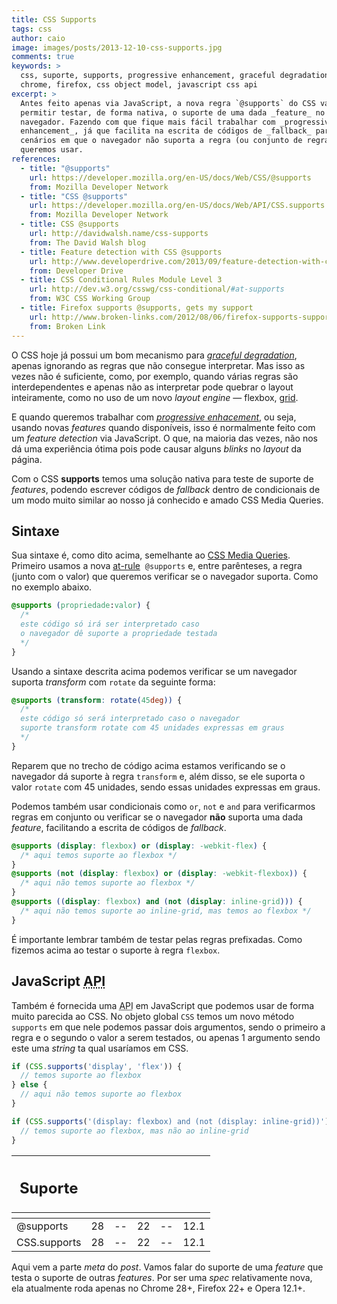 ```yaml
---
title: CSS Supports
tags: css
author: caio
image: images/posts/2013-12-10-css-supports.jpg
comments: true
keywords: >
  css, suporte, supports, progressive enhancement, graceful degradation,
  chrome, firefox, css object model, javascript css api
excerpt: >
  Antes feito apenas via JavaScript, a nova regra `@supports` do CSS vai nos
  permitir testar, de forma nativa, o suporte de uma dada _feature_ no
  navegador. Fazendo com que fique mais fácil trabalhar com _progressive
  enhancement_, já que facilita na escrita de códigos de _fallback_ para os
  cenários em que o navegador não suporta a regra (ou conjunto de regras) que
  queremos usar.
references:
  - title: "@supports"
    url: https://developer.mozilla.org/en-US/docs/Web/CSS/@supports
    from: Mozilla Developer Network
  - title: "CSS @supports"
    url: https://developer.mozilla.org/en-US/docs/Web/API/CSS.supports
    from: Mozilla Developer Network
  - title: CSS @supports
    url: http://davidwalsh.name/css-supports
    from: The David Walsh blog
  - title: Feature detection with CSS @supports
    url: http://www.developerdrive.com/2013/09/feature-detection-with-css-supports/
    from: Developer Drive
  - title: CSS Conditional Rules Module Level 3
    url: http://dev.w3.org/csswg/css-conditional/#at-supports
    from: W3C CSS Working Group
  - title: Firefox supports @⁠supports, gets my support
    url: http://www.broken-links.com/2012/08/06/firefox-supports-supports-gets-my-support/
    from: Broken Link
---
```


O CSS hoje já possui um bom mecanismo para
[_graceful degradation_](http://dev.opera.com/articles/view/graceful-degradation-progressive-enhancement/),
apenas ignorando as regras que não consegue interpretar. Mas isso as vezes não é
suficiente, como, por exemplo, quando várias regras são interdependentes e
apenas não as interpretar pode quebrar o layout inteiramente, como no uso de um
novo _layout engine_ — flexbox,
[grid](http://loopinfinito.com.br/2013/10/08/css-grid-isso-muda-tudo-de-novo/).

E quando queremos trabalhar com
[_progressive enhacement_](http://alistapart.com/article/progressiveenhancementwithcss),
ou seja, usando novas _features_ quando disponíveis, isso é normalmente feito
com um _feature detection_ via JavaScript. O que, na maioria das vezes, não nos
dá uma experiência ótima pois pode causar alguns _blinks_ no _layout_ da página.

Com o CSS __supports__ temos uma solução nativa para teste de suporte de
_features_, podendo escrever códigos de _fallback_ dentro de condicionais de um
modo muito similar ao nosso já conhecido e amado CSS Media Queries.


## Sintaxe

Sua sintaxe é, como dito acima, semelhante ao
[CSS Media Queries](http://www.w3.org/TR/css3-mediaqueries/). Primeiro usamos a
nova [at-rule](https://developer.mozilla.org/en-US/docs/Web/CSS/At-rule)&nbsp;
`@supports` e, entre parênteses, a regra (junto com o valor) que queremos
verificar se o navegador suporta. Como no exemplo abaixo.

```css
@supports (propriedade:valor) {
  /*
  este código só irá ser interpretado caso
  o navegador dê suporte a propriedade testada
  */
}
```

Usando a sintaxe descrita acima podemos verificar se um navegador suporta
_transform_ com `rotate` da seguinte forma:

```css
@supports (transform: rotate(45deg)) {
  /*
  este código só será interpretado caso o navegador
  suporte transform rotate com 45 unidades expressas em graus
  */
}
```

Reparem que no trecho de código acima estamos verificando se o navegador dá
suporte à regra `transform` e, além disso, se ele suporta o valor `rotate`
com 45 unidades, sendo essas unidades expressas em graus.

Podemos também usar condicionais como `or`, `not` e `and` para
verificarmos regras em conjunto ou verificar se o navegador __não__ suporta uma
dada _feature_, facilitando a escrita de códigos de _fallback_.

```css
@supports (display: flexbox) or (display: -webkit-flex) {
  /* aqui temos suporte ao flexbox */
}
@supports (not (display: flexbox) or (display: -webkit-flexbox)) {
  /* aqui não temos suporte ao flexbox */
}
@supports ((display: flexbox) and (not (display: inline-grid))) {
  /* aqui não temos suporte ao inline-grid, mas temos ao flexbox */
}
```

É importante lembrar também de testar pelas regras prefixadas. Como fizemos
acima ao testar o suporte à regra `flexbox`.

## JavaScript <abbr title="Access Programming Interface">API</abbr>

Também é fornecida uma <abbr title="Access Programming Interface">API</abbr>
em JavaScript que podemos usar de forma muito parecida ao CSS. No objeto
global `CSS` temos um novo método `supports` em que nele podemos passar dois
argumentos, sendo o primeiro a regra e o segundo o valor a serem testados, ou
apenas 1 argumento sendo este uma _string_ ta qual usaríamos em CSS.

```javascript
if (CSS.supports('display', 'flex')) {
  // temos suporte ao flexbox
} else {
  // aqui não temos suporte ao flexbox
}

if (CSS.supports('(display: flexbox) and (not (display: inline-grid))')) {
  // temos suporte ao flexbox, mas não ao inline-grid
}
```

<table class="support">
  <thead>
    <tr>
      <th class="subject"><h2>Suporte</h2></th>
      <th class="browser chrome"><div class="i"></div></th>
      <th class="browser safari"><div class="i"></div></th>
      <th class="browser firefox"><div class="i"></div></th>
      <th class="browser ie"><div class="i"></div></th>
      <th class="browser opera"><div class="i"></div></th>
    </tr>
    <tr>
      <th></th>
      <th colspan="5" class="base"></th>
    </tr>
  </thead>
  <tbody>
    <tr>
      <td class="property">@supports</td>
      <td>28</td>
      <td>--</td>
      <td>22</td>
      <td>--</td>
      <td>12.1</td>
    </tr>
    <tr>
      <td class="property">CSS.supports</td>
      <td>28</td>
      <td>--</td>
      <td>22</td>
      <td>--</td>
      <td>12.1</td>
    </tr>
  </tbody>
</table>

Aqui vem a parte _meta_ do _post_. Vamos falar do suporte de uma _feature_ que
testa o suporte de outras _features_. Por ser uma _spec_ relativamente nova, ela
atualmente roda apenas no Chrome 28+, Firefox 22+ e Opera 12.1+.
